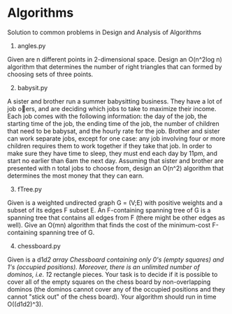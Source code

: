 # Algorithms
Solution to common problems in Design and Analysis of Algorithms

1) angles.py

Given are n different points in 2-dimensional space. Design an O(n^2log n) algorithm that
determines the number of right triangles that can formed by choosing sets of three points.

2) babysit.py

A sister and brother run a summer babysitting business. They have a lot of job oers,
and are deciding which jobs to take to maximize their income. Each job comes with the
following information: the day of the job, the starting time of the job, the ending time of
the job, the number of children that need to be babysat, and the hourly rate for the job.
Brother and sister can work separate jobs, except for one case: any job involving four or
more children requires them to work together if they take that job. In order to make sure
they have time to sleep, they must end each day by 11pm, and start no earlier than 6am
the next day.
Assuming that sister and brother are presented with n total jobs to choose from, design
an O(n^2) algorithm that determines the most money that they can earn.

3) fTree.py

Given is a weighted undirected graph G = (V;E) with positive weights and a subset of
its edges F subset E. An F-containing spanning tree of G is a spanning tree that contains all
edges from F (there might be other edges as well). Give an O(mn) algorithm that finds
the cost of the minimum-cost F-containing spanning tree of G.

4) chessboard.py

Given is a d1*d2 array Chessboard containing only 0's (empty squares) and 1's (occupied positions).
Moreover, there is an unlimited number of dominos, i.e. 1*2 rectangle pieces. Your task is to
decide if it is possible to cover all of the empty squares on the chess board by non-overlapping
dominos (the dominos cannot cover any of the occupied positions and they cannot "stick out" of
the chess board). Your algorithm should run in time O((d1d2)^3).





